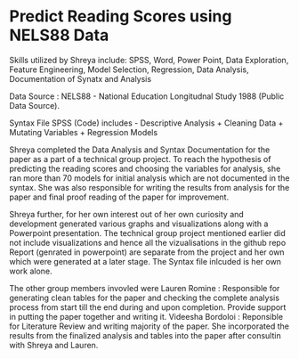 # Predict Reading Scores using NELS88 Data

Skills utilized by Shreya include: SPSS, Word, Power Point, Data Exploration, Feature Engineering, Model Selection, Regression, Data Analysis, Documentation of Synatx and Analysis

Data Source : NELS88 - National Education Longitudnal Study 1988 (Public Data Source).

Syntax File SPSS (Code) includes - Descriptive Analysis + Cleaning Data + Mutating Variables + Regression Models


Shreya completed the Data Analysis and Syntax Documentation for the paper as a part of a technical group project. To reach the hypothesis of predicting the reading scores and choosing the variables for analysis, she ran more than 70 models for initial analysis which are not documented in the syntax. She was also responsible for writing the results from analysis for the paper and final proof reading of the paper for improvement.

Shreya further, for her own interest out of her own curiosity and development generated various graphs and visualizations along with a Powerpoint presentation. The technical group project mentioned earlier did not include visualizations and hence all the vizualisations in the github repo Report (genrated in powerpoint) are separate from the project and her own which were generated at a later stage. The Syntax file inlcuded is her own work alone.



The other group members invovled were 
Lauren Romine : Responsible for generating clean tables for the paper and checking the complete analysis process from start till the end during and upon completion. Provide support in putting the paper together and writing it.
Videesha Bordoloi : Reponsible for Literature Review and writing majority of the paper. She incorporated the results from the finalized analysis and tables into the paper after consultin with Shreya and Lauren.
